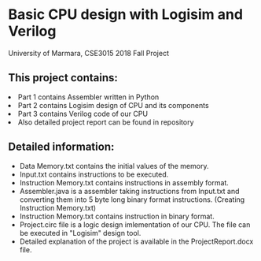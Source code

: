 # Basic CPU design with Logisim and Verilog
University of Marmara, CSE3015 2018 Fall Project

<h2><b> This project contains: </b></h2>
  <li> Part 1 contains Assembler written in Python </li>
  <li> Part 2 contains Logisim design of CPU and its components </li>
  <li> Part 3 contains Verilog code of our CPU </li>
  <li> Also detailed project report can be found in repository </li>
  
<h2><b> Detailed information: </b></h2>
<ul>
<li>Data Memory.txt contains the initial values of the memory.</li>
<li>Input.txt contains instructions to be executed.</li>
<li>Instruction Memory.txt contains instructions in assembly format.</li>
<li>Assembler.java is a assembler taking instructions from Input.txt and converting them into 5 byte long binary format instructions. (Creating Instruction Memory.txt)</li>
<li>Instruction Memory.txt contains instruction in binary format.</li>
<li>Project.circ file is a logic design imlementation of our CPU. The file can be executed in "Logisim" design tool.</li>
<li>Detailed explanation of the project is available in the ProjectReport.docx file.</li>  
</ul>
